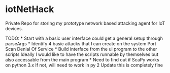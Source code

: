 # iotNetHack
Private Repo for storing my prototype network based attacking agent for IoT devices. 


TODO:
    * Start with a basic user interface
        could get a general setup through parseArgs
    * Identify 4 basic attacks that I can create on the system
        Port Scan
        Denial Of Service
    * Build interface from the ui program to the other scripts
        Ideally I would like to have the scripts runnable by themselves but also accessable from the main program
    * Need to find out if ScaPy works on python 3.x
        If not, will need to work in py 2
        Update this is completely fine

            